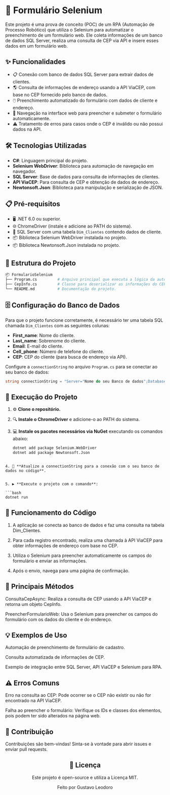 # 📝 Formulário Selenium

Este projeto é uma prova de conceito (POC) de um RPA (Automação de Processo Robótico) que utiliza o Selenium para automatizar o preenchimento de um formulário web. Ele coleta informações de um banco de dados SQL Server, realiza uma consulta de CEP via API e insere esses dados em um formulário web.

## ✨ Funcionalidades

- 📋 Conexão com banco de dados SQL Server para extrair dados de clientes.
- 🌎 Consulta de informações de endereço usando a API ViaCEP, com base no CEP fornecido pelo banco de dados.
- 🖱️ Preenchimento automatizado do formulário com dados de cliente e endereço.
- 🔄 Navegação na interface web para preencher e submeter o formulário automaticamente.
- ⚠️ Tratamento de erros para casos onde o CEP é inválido ou não possui dados na API.

## 🛠️ Tecnologias Utilizadas

- **C#**: Linguagem principal do projeto.
- **Selenium WebDriver**: Biblioteca para automação de navegação em navegador.
- **SQL Server**: Base de dados para consulta de informações de clientes.
- **API ViaCEP**: Para consulta de CEP e obtenção de dados de endereço.
- **Newtonsoft.Json**: Biblioteca para manipulação e serialização de JSON.

## 📋 Pré-requisitos

- 🖥️ .NET 6.0 ou superior.
- 🌐 ChromeDriver (instale e adicione ao PATH do sistema).
- 💾 SQL Server com uma tabela `Dim_Clientes` contendo dados de cliente.
- 📦 Biblioteca Selenium WebDriver instalada no projeto.
- 📦 Biblioteca Newtonsoft.Json instalada no projeto.

## 📂 Estrutura do Projeto

```bash
📦 FormularioSelenium
├── Program.cs         # Arquivo principal que executa a lógica da automação.
├── CepInfo.cs         # Classe para deserializar as informações do CEP.
└── README.md          # Documentação do projeto.
```
## 🗄️ Configuração do Banco de Dados

Para que o projeto funcione corretamente, é necessário ter uma tabela SQL chamada `Dim_Clientes` com as seguintes colunas:

- **First_name**: Nome do cliente.
- **Last_name**: Sobrenome do cliente.
- **Email**: E-mail do cliente.
- **Cell_phone**: Número de telefone do cliente.
- **CEP**: CEP do cliente (para busca de endereço via API).

Configure a `connectionString` no arquivo `Program.cs` para se conectar ao seu banco de dados:

```csharp
string connectionString = "Server="Nome do seu Banco de dados";Database=Clientes;Integrated Security=True;TrustServerCertificate=True;Connection Timeout=30;";

```

## 🚀 Execução do Projeto

1. ⚙️ **Clone o repositório.**

2. 🔍 **Instale o ChromeDriver** e adicione-o ao PATH do sistema.

3. 💻 **Instale os pacotes necessários via NuGet** executando os comandos abaixo:
   ```bash
   dotnet add package Selenium.WebDriver
   dotnet add package Newtonsoft.Json
```

4. 🔄 **Atualize a connectionString para a conexão com o seu banco de dados no código**.


5. ▶️ **Execute o projeto com o comando**:

```bash
dotnet run
```



## 🔎 Funcionamento do Código

1. A aplicação se conecta ao banco de dados e faz uma consulta na tabela Dim_Clientes.


2. Para cada registro encontrado, realiza uma chamada à API ViaCEP para obter informações de endereço com base no CEP.


3. Utiliza o Selenium para preencher automaticamente os campos do formulário e enviar as informações.


4. Após o envio, navega para uma página de confirmação.



## 🧩 Principais Métodos

ConsultaCepAsync: Realiza a consulta de CEP usando a API ViaCEP e retorna um objeto CepInfo.

PreencherFormularioWeb: Usa o Selenium para preencher os campos do formulário com os dados do cliente e do endereço.


## 💡 Exemplos de Uso

Automação de preenchimento de formulário de cadastro.

Consulta automatizada de informações de CEP.

Exemplo de integração entre SQL Server, API ViaCEP e Selenium para RPA.


## ⚠️ Erros Comuns

Erro na consulta ao CEP: Pode ocorrer se o CEP não existir ou não for encontrado na API ViaCEP.

Falha ao preencher o formulário: Verifique os IDs e classes dos elementos, pois podem ter sido alterados na página web.


## 🤝 Contribuição

Contribuições são bem-vindas! Sinta-se à vontade para abrir issues e enviar pull requests.

<h2 align="center">📝 Licença</h2>
<p align="center">  
Este projeto é open-source e utiliza a Licença MIT.
</p>

<p align="center">Feito por Gustavo Leodoro</p>